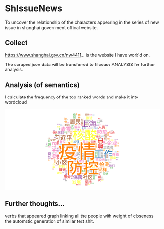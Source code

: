 # ShIssueNews
To uncover the relationship of the characters appearing in the series of new issue in shanghai government offical website.

## Collect 
https://www.shanghai.gov.cn/nw4411...  is the website I have work'd on.

The scraped json data will be transferred to filcease ANALYSIS for further analysis.

## Analysis (of semantics)
I calculate the frequency of the top ranked words and make it into wordcloud.

![plot](http://github.com/shuyueW1991/ShIssueStory/blob/main/Analysis/materials0_30.png?raw=true)

## Further thoughts...
verbs that appeared
graph linking all the people with weight of closeness
the automatic generation of similar text shit.

